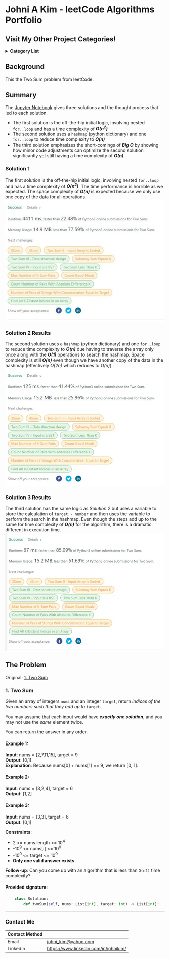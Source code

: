# Johni A Kim - leetCode Algorithms Portfolio

## Visit My Other Project Categories!

<details><summary><strong>Category List</strong></summary> 
<br>

[Personal Projects](https://github.com/JohniAKim/PersonalProjects)
  - [Database Architecture and Modeling](https://github.com/JohniAKim/PersonalProjects/DBArchModeling)
  - [Documentation Samples](https://github.com/JohniAKim/PersonalProjects/DocSamples)
  - [Educational](https://github.com/JohniAKim/PersonalProjects/Educational)
  - [Health and Fitness](https://github.com/JohniAKim/PersonalProjects/HealthFitness)
  - [Microsoft Access](https://github.com/JohniAKim/PersonalProjects/MSAccess)
  - [Visualizations](https://github.com/JohniAKim/PersonalProjects/Visualizations)

</details>

## Background

This the Two Sum problem from leetCode.

## Summary

The [Jupyter Notebook](0001_TwoSum.ipynb) gives three solutions and the thought process that led to each solution.

- The first solution is the off-the-hip initial logic, involving nested `for..loop` and has a time complexity of ***O(n<sup>2</sup>)***
- The second solution uses a `hashmap` (python dictionary) and one `for..loop` to reduce time complexity to ***O(n)***
- The third solution emphasizes the short-comings of ***Big O*** by showing how minor code adjustments can optimize the second solution significantly yet still having a time complexity of ***O(n)***

### Solution 1 

The first solution is the off-the-hip initial logic, involving nested `for..loop` and has a time complexity of ***O(n<sup>2</sup>)***.  The time performance is horrible as we expected.  The space complexity of ***O(n)*** is expected because we only use one copy of the data for all operations.
![](Q00001-Sol-001-Initial-Success.jpg)

### Solution 2 Results

The second solution uses a `hashmap` (python dictionary) and one `for..loop` to reduce time complexity to ***O(n)*** due having to traverse the array only once along with the ***O(1)*** operations to search the hashmap.  Space complexity is still ***O(n)*** even though we have another copy of the data in the hashmap (effectively *O(2n)* which reduces to *O(n)*).
![](Q00001-Sol-002-UseHashmap-Success.jpg)

### Solution 3 Results

The third solution has the same logic as *Solution 2* but uses a variable to store the calculation of `target - number` and then uses the variable to perform the search in the hashmap.  Even though the steps add up to the same for time complexity of ***O(n)*** for the algorithm, there is a dramatic different in execution time.  
![](Q00001-Sol-003-UseHashandVar-Success.jpg)



## The Problem
Original: [1. Two Sum](https://leetcode.com/problems/two-sum)

### 1. Two Sum

Given an array of integers `nums` and an integer `target`, return *indices of the two numbers such that they add up to* `target`.

You may assume that each input would have ***exactly one solution***, and you may not use the *same* element twice.

You can return the answer in any order.

#### Example 1:

**Input**: nums = [2,7,11,15], target = 9  
**Output**: [0,1]  
**Explanation**: Because nums[0] + nums[1] == 9, we return [0, 1].

#### Example 2:

**Input**: nums = [3,2,4], target = 6  
**Output**: [1,2]

#### Example 3:

**Input**: nums = [3,3], target = 6  
**Output**: [0,1]

**Constraints**:

* 2 <= nums.length <= 10<sup>4</sup>
* -10<sup>9</sup> <= nums[i] <= 10<sup>9</sup>
* -10<sup>9</sup> <= target <= 10<sup>9</sup>
* **Only one valid answer exists.**

**Follow-up**: Can you come up with an algorithm that is less than `O(n2)` time complexity?

#### Provided signature:

```python
    class Solution:
        def twoSum(self, nums: List[int], target: int) -> List[int]:
```
--- 






### Contact Me

| Contact Method |  |
| --- | --- |
| Email | johni_kim@yahoo.com |
| LinkedIn | https://www.linkedin.com/in/johnikim/ |

